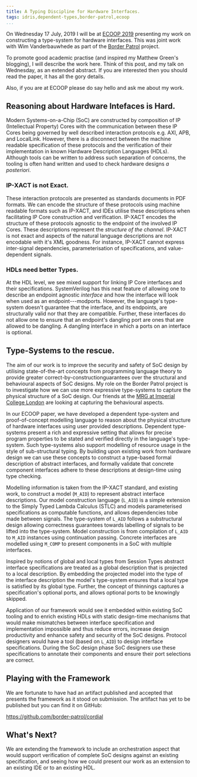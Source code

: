```yaml
---
title: A Typing Discipline for Hardware Interfaces.
tags: idris,dependent-types,border-patrol,ecoop
...
```


On Wednesday 17 July, 2019 I will be at [ECOOP 2019](https://conf.researchr.org/home/ecoop-2019/) presenting my work on constructing a type-system for hardware interfaces.
This was joint work with Wim Vanderbauwhede as part of the [Border Patrol](https://border-patrol.github.io) project.

To promote good academic practise (and inspired my Matthew Green's blogging), I will describe the work here.
Think of this post, and my talk on Wednesday, as an extended abstract.
If you are interested then you should read the paper, it has all the gory details.

Also, if you are at ECOOP please do say hello and ask me about my work.

## Reasoning about Hardware Intefaces is Hard.

Modern Systems-on-a-Chip (SoC) are constructed by composition of IP (Intellectual Property) Cores with the communication between these IP Cores being governed by well described interaction protocols e.g. AXI, APB, and LocalLink.
However, there is a disconnect between the machine readable specification of
these protocols and the verification of their implementation in known Hardware Description Languages (HDLs).
Although tools can be written to address such separation of concerns, the tooling is often hand written and used to check hardware designs *a posteriori*.

### IP-XACT is not Exact.

These interaction protocols are presented as standards documents in PDF formats.
We can encode the structure of these protocols using machine readable formats such as IP-XACT, and IDEs utilise these descriptions when facilitating IP Core construction and verification.
IP-XACT encodes the structure of these protocols agnostic to the endpoint of the involved IP Cores.
These descriptions represent the *structure of the channel*.
IP-XACT is not exact and aspects of the natural language descriptions are not encodable with it's XML goodness.
For instance, IP-XACT cannot express inter-signal dependencies, parameterisation of specifications, and value-dependent signals.

### HDLs need better Types.

At the HDL level, we see mixed support for linking IP Core interfaces and their specifications.
SystemVerilog has this neat feature of allowing one to describe an endpoint agnostic *interface* and how the interface will look when used as an endpoint---modports.
However, the language's type-system doesn't guarantee that the interface, and its endpoints, are structurally valid nor that they are compatible.
Further, these interfaces do not allow one to ensure that an endpoint's dangling port are ones that are allowed to be dangling.
A dangling interface in which a ports on an interface is optional.

## Type-Systems to the rescue.

The aim of our work is to improve the security and safety of SoC design by utilising state-of-the-art concepts from programming language theory to provide greater correct-by-constructionguarantees over the structural and behavioural aspects of SoC designs.
My role on the Border Patrol project is to investigate how we can use more expressive type-systems to capture the physical structure of a SoC design.
Our friends at the [MRG at Imperial College London](http://mrg.doc.ic.ac.uk/) are looking at capturing the behavioural aspects.

In our ECOOP paper, we have developed a dependent type-system and proof-of-concept modelling language to reason about the physical structure of hardware interfaces using user provided descriptions.
Dependent type-systems present a rich and expressive setting that allows for precise program properties to be stated and verified directly in the language's type-system.
Such type-systems also support modelling of resource usage in the style of sub-structural typing.
By building upon existing work from hardware design we can use these concepts to construct a type-based formal description of abstract interfaces, and formally validate that concrete component interfaces adhere to these descriptions at design-time using type checking.

Modelling information is taken from the IP-XACT standard, and existing work, to construct a model (`M_AID`) to represent abstract interface descriptions.
Our model construction language (`L_AID`) is a simple extension to the Simply Typed Lambda Calculus (STLC) and models parameterised specifications as computable functions, and allows dependencies tobe made between signals.
The type-system of `L_AID` follows a substructural design allowing correctness guarantees towards labelling of signals to be lifted into the type-system.
Model construction is from compilation of `L_AID` to `M_AID` instances using continuation passing.
Concrete interfaces are modelled using `M_COMP` to present components in a SoC with multiple interfaces.

Inspired by notions of global and local types from Session Types abstract interface specifications are treated as a global description that is projected to a local description.
By embedding the projected model into the type of the interface description the model's type-system ensures that a local type is satisfied by its global type.
Further, the concept of thinnings captures a specification's optional ports, and allows optional ports to be knowingly skipped.

Application of our framework would see it embedded within existing SoC tooling and to enrich existing HDLs with static design-time mechanisms that would make mismatches between interface specification and implementation impossible and thus reduce errors, increase design productivity and enhance safety and security of the SoC designs.
Protocol designers would have a tool (based on `L_AID`) to design interface specifications.
During the SoC design phase SoC designers use these specifications to annotate their components and ensure their port selections are correct.

## Playing with the Framework

We are fortunate to have had an artifact published and accepted that presents the framework as it stood on submission.
The artifact has yet to be published but you can find it on GitHub:

https://github.com/border-patrol/cordial

## What's Next?

We are extending the framework to include an orchestration aspect that would support verification of complete SoC designs against an existing specification, and seeing how we could present our work as an extension to an existing IDE or to an existing HDL.
